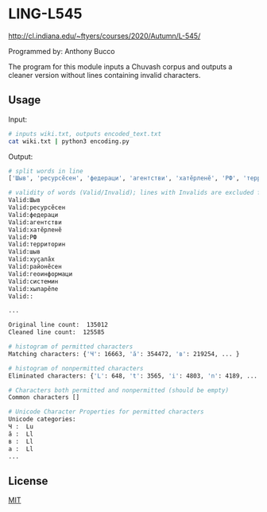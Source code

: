# LING-L545

http://cl.indiana.edu/~ftyers/courses/2020/Autumn/L-545/

Programmed by: Anthony Bucco

The program for this module inputs a Chuvash corpus and outputs a cleaner version without lines containing invalid characters. 

## Usage

Input:

```bash
# inputs wiki.txt, outputs encoded_text.txt
cat wiki.txt | python3 encoding.py
```

Output:

```bash
# split words in line
['Шыв', 'ресурсĕсен', 'федераци', 'агентстви', 'хатĕрленĕ', 'РФ', 'территорин', 'шыв', 'хуçалăх', 'районĕсен', 'геоинформаци', 'системин', 'хыпарĕпе', ':']

# validity of words (Valid/Invalid); lines with Invalids are excluded from encoded_text.txt
Valid:Шыв
Valid:ресурсĕсен
Valid:федераци
Valid:агентстви
Valid:хатĕрленĕ
Valid:РФ
Valid:территорин
Valid:шыв
Valid:хуçалăх
Valid:районĕсен
Valid:геоинформаци
Valid:системин
Valid:хыпарĕпе
Valid::

...

Original line count:  135012
Cleaned line count:  125585

# histogram of permitted characters
Matching characters: {'Ч': 16663, 'ă': 354472, 'в': 219254, ... }

# histogram of nonpermitted characters
Eliminated characters: {'L': 648, 't': 3565, 'i': 4803, 'n': 4189, ... }

# Characters both permitted and nonpermitted (should be empty)
Common characters []

# Unicode Character Properties for permitted characters
Unicode categories:
Ч :  Lu
ă :  Ll
в :  Ll
а :  Ll
...

```

## License

[MIT](https://choosealicense.com/licenses/mit/)
